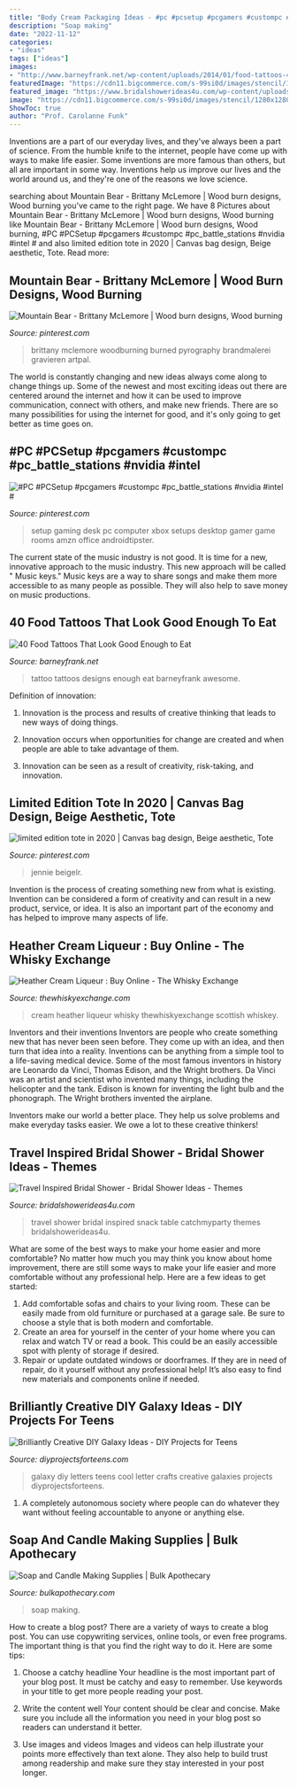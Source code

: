 ```yaml
---
title: "Body Cream Packaging Ideas - #pc #pcsetup #pcgamers #custompc #pc_battle_stations #nvidia #intel #"
description: "Soap making"
date: "2022-11-12"
categories:
- "ideas"
tags: ["ideas"]
images:
- "http://www.barneyfrank.net/wp-content/uploads/2014/01/food-tattoos-4.jpg"
featuredImage: "https://cdn11.bigcommerce.com/s-99si0d/images/stencil/1280x1280/b/soap-making__70075.original.jpg"
featured_image: "https://www.bridalshowerideas4u.com/wp-content/uploads/2016/05/Travel-Inspired-Bridal-Shower-Snack-Table.jpg"
image: "https://cdn11.bigcommerce.com/s-99si0d/images/stencil/1280x1280/b/soap-making__70075.original.jpg"
ShowToc: true
author: "Prof. Carolanne Funk"
---
```



Inventions are a part of our everyday lives, and they've always been a part of science. From the humble knife to the internet, people have come up with ways to make life easier. Some inventions are more famous than others, but all are important in some way. Inventions help us improve our lives and the world around us, and they're one of the reasons we love science.

	

		
searching about Mountain Bear - Brittany McLemore | Wood burn designs, Wood burning you've came to the right page. We have 8 Pictures about Mountain Bear - Brittany McLemore | Wood burn designs, Wood burning like Mountain Bear - Brittany McLemore | Wood burn designs, Wood burning, #PC #PCSetup #pcgamers #custompc #pc_battle_stations #nvidia #intel # and also limited edition tote in 2020 | Canvas bag design, Beige aesthetic, Tote. Read more:
		
    
## Mountain Bear - Brittany McLemore | Wood Burn Designs, Wood Burning

<img loading=lazy src="https://i.pinimg.com/736x/4c/c5/a4/4cc5a4c1051ce8ce44810dd445cdc4ea.jpg" onerror="this.onerror=null;this.src='https://tse3.mm.bing.net/th?id=OIP.sB7wb7DWygn_gFsqPoe_dQHaFe&amp;pid=15.1';" alt="Mountain Bear - Brittany McLemore | Wood burn designs, Wood burning">

_Source: pinterest.com_

>brittany mclemore woodburning burned pyrography brandmalerei gravieren artpal. 

	

The world is constantly changing and new ideas always come along to change things up. Some of the newest and most exciting ideas out there are centered around the internet and how it can be used to improve communication, connect with others, and make new friends. There are so many possibilities for using the internet for good, and it's only going to get better as time goes on.

    
## #PC #PCSetup #pcgamers #custompc #pc_battle_stations #nvidia #intel #

<img loading=lazy src="https://i.pinimg.com/736x/2a/a3/35/2aa3352003841142b138b553859aee44.jpg" onerror="this.onerror=null;this.src='https://tse4.mm.bing.net/th?id=OIP.Kwf48TRVHb6Dyye6kT6I6AHaHa&amp;pid=15.1';" alt="#PC #PCSetup #pcgamers #custompc #pc_battle_stations #nvidia #intel #">

_Source: pinterest.com_

>setup gaming desk pc computer xbox setups desktop gamer game rooms amzn office androidtipster. 

	

The current state of the music industry is not good. It is time for a new, innovative approach to the music industry. This new approach will be called " Music keys." Music keys are a way to share songs and make them more accessible to as many people as possible. They will also help to save money on music productions.

    
## 40 Food Tattoos That Look Good Enough To Eat

<img loading=lazy src="http://www.barneyfrank.net/wp-content/uploads/2014/01/food-tattoos-4.jpg" onerror="this.onerror=null;this.src='https://tse2.mm.bing.net/th?id=OIP.Nsryq0IfM1s23BH-wYmnnAHaJz&amp;pid=15.1';" alt="40 Food Tattoos That Look Good Enough to Eat">

_Source: barneyfrank.net_

>tattoo tattoos designs enough eat barneyfrank awesome. 

	

Definition of innovation:
1. Innovation is the process and results of creative thinking that leads to new ways of doing things.
2. Innovation occurs when opportunities for change are created and when people are able to take advantage of them.

3. Innovation can be seen as a result of creativity, risk-taking, and innovation.

    
## Limited Edition Tote In 2020 | Canvas Bag Design, Beige Aesthetic, Tote

<img loading=lazy src="https://i.pinimg.com/736x/9f/8a/07/9f8a07795f49c87aa2e5691aa35fd2e8.jpg" onerror="this.onerror=null;this.src='https://tse1.mm.bing.net/th?id=OIP.i4BRP78n44YtRDVVGFMNfwHaL2&amp;pid=15.1';" alt="limited edition tote in 2020 | Canvas bag design, Beige aesthetic, Tote">

_Source: pinterest.com_

>jennie beigelr. 

	

Invention is the process of creating something new from what is existing. Invention can be considered a form of creativity and can result in a new product, service, or idea. It is also an important part of the economy and has helped to improve many aspects of life.

    
## Heather Cream Liqueur : Buy Online - The Whisky Exchange

<img loading=lazy src="http://img.thewhiskyexchange.com/l/w-liq_hea1.jpg" onerror="this.onerror=null;this.src='https://tse1.mm.bing.net/th?id=OIP._an7ZAyZ1sV8z4BfxhWwrQHaJ4&amp;pid=15.1';" alt="Heather Cream Liqueur : Buy Online - The Whisky Exchange">

_Source: thewhiskyexchange.com_

>cream heather liqueur whisky thewhiskyexchange scottish whiskey. 

	

Inventors and their inventions
Inventors are people who create something new that has never been seen before. They come up with an idea, and then turn that idea into a reality. Inventions can be anything from a simple tool to a life-saving medical device.
Some of the most famous inventors in history are Leonardo da Vinci, Thomas Edison, and the Wright brothers. Da Vinci was an artist and scientist who invented many things, including the helicopter and the tank. Edison is known for inventing the light bulb and the phonograph. The Wright brothers invented the airplane.

Inventors make our world a better place. They help us solve problems and make everyday tasks easier. We owe a lot to these creative thinkers!

    
## Travel Inspired Bridal Shower - Bridal Shower Ideas - Themes

<img loading=lazy src="https://www.bridalshowerideas4u.com/wp-content/uploads/2016/05/Travel-Inspired-Bridal-Shower-Snack-Table.jpg" onerror="this.onerror=null;this.src='https://tse1.mm.bing.net/th?id=OIP.jx8zmU0-88NM-pcPGFNTPgHaJ6&amp;pid=15.1';" alt="Travel Inspired Bridal Shower - Bridal Shower Ideas - Themes">

_Source: bridalshowerideas4u.com_

>travel shower bridal inspired snack table catchmyparty themes bridalshowerideas4u. 

	

What are some of the best ways to make your home easier and more comfortable?
No matter how much you may think you know about home improvement, there are still some ways to make your life easier and more comfortable without any professional help. Here are a few ideas to get started: 
1) Add comfortable sofas and chairs to your living room. These can be easily made from old furniture or purchased at a garage sale. Be sure to choose a style that is both modern and comfortable. 
2) Create an area for yourself in the center of your home where you can relax and watch TV or read a book. This could be an easily accessible spot with plenty of storage if desired. 
3) Repair or update outdated windows or doorframes. If they are in need of repair, do it yourself without any professional help! It’s also easy to find new materials and components online if needed.

    
## Brilliantly Creative DIY Galaxy Ideas - DIY Projects For Teens

<img loading=lazy src="https://diyprojectsforteens.com/wp-content/uploads/2016/07/diy-galaxy-letters-teens.jpg" onerror="this.onerror=null;this.src='https://tse3.mm.bing.net/th?id=OIP.MfgzMEcdYzNDUkiFwa60EAHaEJ&amp;pid=15.1';" alt="Brilliantly Creative DIY Galaxy Ideas - DIY Projects for Teens">

_Source: diyprojectsforteens.com_

>galaxy diy letters teens cool letter crafts creative galaxies projects diyprojectsforteens. 

	

1. A completely autonomous society where people can do whatever they want without feeling accountable to anyone or anything else. 

    
## Soap And Candle Making Supplies | Bulk Apothecary

<img loading=lazy src="https://cdn11.bigcommerce.com/s-99si0d/images/stencil/1280x1280/b/soap-making__70075.original.jpg" onerror="this.onerror=null;this.src='https://tse1.mm.bing.net/th?id=OIP.eqjXqQycdHwXeLgckKHovgHaHa&amp;pid=15.1';" alt="Soap and Candle Making Supplies | Bulk Apothecary">

_Source: bulkapothecary.com_

>soap making. 

	

How to create a blog post?
There are a variety of ways to create a blog post. You can use copywriting services, online tools, or even free programs. The important thing is that you find the right way to do it. Here are some tips:
1. Choose a catchy headline
Your headline is the most important part of your blog post. It must be catchy and easy to remember. Use keywords in your title to get more people reading your post.

2. Write the content well
Your content should be clear and concise. Make sure you include all the information you need in your blog post so readers can understand it better.

3. Use images and videos
Images and videos can help illustrate your points more effectively than text alone. They also help to build trust among readership and make sure they stay interested in your post longer.


